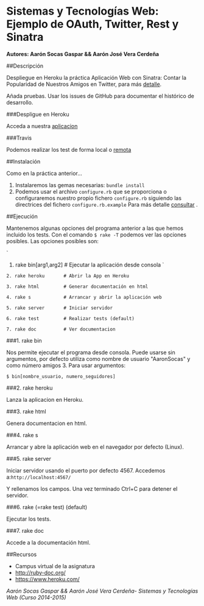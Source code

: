 # Sistemas y Tecnologías Web: Ejemplo de OAuth, Twitter, Rest y Sinatra

**Autores: Aarón Socas Gaspar && Aarón José Vera Cerdeña**

##Descripción

Despliegue en Heroku la práctica Aplicación Web con Sinatra: Contar la Popularidad de Nuestros 
Amigos en Twitter, para más [detalle](https://github.com/alu0100207385/SYTW_p1).

Añada pruebas. Usar los issues de GitHub para documentar el histórico de desarrollo. 


###Despligue en Heroku

Acceda a nuestra [aplicacion](http://sytw2.herokuapp.com/)


###Travis

Podemos realizar los test de forma local o [remota](https://travis-ci.org/alu0100207385/SYTW_p2/builds/36971131)

##Instalación

Como en la práctica anterior...

1. Instalaremos las gemas necesarias: `bundle install`
2. Podemos usar el archivo `configure.rb` que se proporciona o configuraremos nuestro propio fichero `configure.rb` siguiendo las directrices del fichero `configure.rb.example`
Para más detalle [consultar](http://nereida.deioc.ull.es/~lpp/perlexamples/node39.html) .



##Ejecución

Mantenemos algunas opciones del programa anterior a las que hemos incluido los tests. Con el comando `$ rake -T` podemos ver las opciones posibles.
Las opciones posibles son:

`
1. rake bin[arg1,arg2]  # Ejecutar la aplicación desde consola
`

`
2. rake heroku       # Abrir la App en Heroku 
`

`
3. rake html         # Generar documentación en html
`

`
4. rake s            # Arrancar y abrir la aplicación web
`

`
5. rake server       # Iniciar servidor
`

`
6. rake test         # Realizar tests (default)
`

`
7. rake doc          # Ver documentacion
`


###1. rake bin

Nos permite ejecutar el programa desde consola. Puede usarse sin argumentos, por defecto utiliza como 
nombre de usuario "AaronSocas" y como número amigos 3. Para usar argumentos:

`
$ bin[nombre_usuario, numero_seguidores]
`

###2. rake heroku

Lanza la aplicacion en Heroku.

###3. rake html

Genera documentacion en html.

###4. rake s

Arrancar y abre la aplicación web en el navegador por defecto (Linux).

###5. rake server

Iniciar servidor usando el puerto por defecto 4567. Accedemos a:`http://localhost:4567/`

Y rellenamos los campos. Una vez terminado Ctrl+C para detener el servidor.

###6. rake (=rake test) (default)

Ejecutar los tests.

###7. rake doc

Accede a la documentación html.



##Recursos

- Campus virtual de la asignatura
- http://ruby-doc.org/
- https://www.heroku.com/

*Aarón Socas Gaspar && Aarón José Vera Cerdeña- Sistemas y Tecnologías Web (Curso 2014-2015)*

